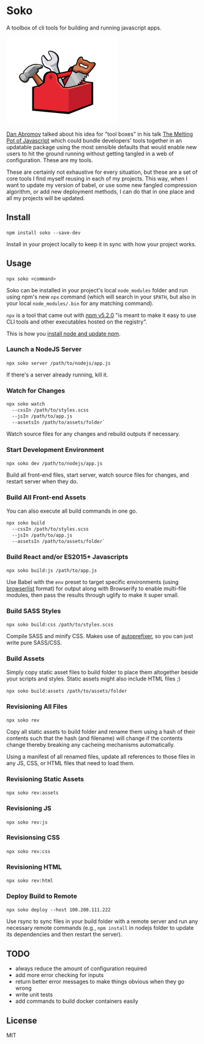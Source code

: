 # Soko

A toolbox of cli tools for building and running javascript apps.

![tool box](toolbox.png)

[Dan Abromov](https://github.com/gaearon) talked about his idea for "tool boxes"
in his talk [The Melting Pot of Javascript](https://www.youtube.com/watch?v=G39lKaONAlA)
which could bundle developers' tools together in an updatable package using the
most sensible defaults that would enable new users to hit the ground running
without getting tangled in a web of configuration. These are my tools.

These are certainly not exhaustive for every situation, but these are a set of
core tools I find myself reusing in each of my projects. This way, when I want
to update my version of babel, or use some new fangled compression algorithm, or
add new deployment methods, I can do that in one place and all my projects will
be updated.

## Install

`npm install soko --save-dev`

Install in your project locally to keep it in sync with how your project works.

## Usage

`npx soko <command>`

Soko can be installed in your project's local `node_modules` folder and run
using npm's new `npx` command (which will search in your `$PATH`, but also in
your local `node_modules/.bin` for any matching command).

`npx` is a tool that came out with [npm v5.2.0](https://github.com/npm/npm/releases/tag/v5.2.0)
"is meant to make it easy to use CLI tools and other executables hosted on the
registry".

This is how you [install node and update npm](https://docs.npmjs.com/getting-started/installing-node).

### Launch a NodeJS Server

`npx soko server /path/to/nodejs/app.js`

If there's a server already running, kill it.

### Watch for Changes

```
npx soko watch
  --cssIn /path/to/styles.scss
  --jsIn /path/to/app.js
  --assetsIn /path/to/assets/folder`
```

Watch source files for any changes and rebuild outputs if necessary.

### Start Development Environment

`npx soko dev /path/to/nodejs/app.js`

Build all front-end files, start server, watch source files for changes, and
restart server when they do.

### Build All Front-end Assets

You can also execute all build commands in one go.

```
npx soko build
  --cssIn /path/to/styles.scss
  --jsIn /path/to/app.js
  --assetsIn /path/to/assets/folder`
```

### Build React and/or ES2015+ Javascripts

`npx soko build:js /path/to/app.js`

Use Babel with the `env` preset to target specific environments (using
[browserlist](https://github.com/ai/browserslist) format) for output along
with Browserify to enable multi-file modules, then pass the results through
uglify to make it super small.

### Build SASS Styles

`npx soko build:css /path/to/styles.scss`

Compile SASS and minify CSS. Makes use of
[autoprefixer](https://github.com/postcss/autoprefixer), so you can just
write pure SASS/CSS.

### Build Assets

Simply copy static asset files to build folder to place them altogether beside
your scripts and styles. Static assets might also include HTML files ;)

`npx soko build:assets /path/to/assets/folder`

### Revisioning All Files

`npx soko rev`

Copy all static assets to build folder and rename them using a hash of their
contents such that the hash (and filename) will change if the contents change
thereby breaking any cacheing mechanisms automatically.

Using a manifest of all renamed files, update all references to those files
in any JS, CSS, or HTML files that need to load them.

### Revisioning Static Assets

`npx soko rev:assets`

### Revisioning JS

`npx soko rev:js`

### Revisionsing CSS

`npx soko rev:css`

### Revisioning HTML

`npx soko rev:html`

### Deploy Build to Remote

`npx soko deploy --host 100.200.111.222`

Use rsync to sync files in your build folder with a remote server and run any
necessary remote commands (e.g., `npm install` in nodejs folder to update its
dependencies and then restart the server).

## TODO

- always reduce the amount of configuration required
- add more error checking for inputs
- return better error messages to make things obvious when they go wrong
- write unit tests
- add commands to build docker containers easily

## License

MIT

